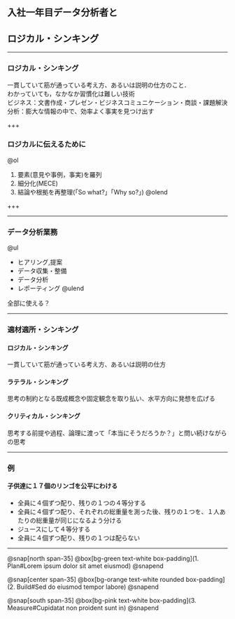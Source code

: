 ## 入社一年目データ分析者と
## ロジカル・シンキング

---

### ロジカル・シンキング
一貫していて筋が通っている考え方、あるいは説明の仕方のこと．  
わかっていても，なかなか習慣化は難しい技術  
ビジネス：文書作成・プレゼン・ビジネスコミュニケーション・商談・課題解決
分析：膨大な情報の中で、効率よく事実を見つけ出す

+++

### ロジカルに伝えるために

@ol
1. 要素(意見や事例，事実)を羅列
2. 細分化(MECE)
3. 結論や根拠を再整理(「So what?」「Why so?」)
@olend

+++

---

### データ分析業務

@ul
- ヒアリング,提案
- データ収集・整備
- データ分析
- レポーティング
@ulend

全部に使える？

---

### 適材適所・シンキング
#### ロジカル・シンキング
一貫していて筋が通っている考え方、あるいは説明の仕方
#### ラテラル・シンキング
思考の制約となる既成概念や固定観念を取り払い、水平方向に発想を広げる
#### クリティカル・シンキング
思考する前提や過程、論理に渡って「本当にそうだろうか？」と問い続けながらの思考

---

### 例
#### 子供達に１７個のリンゴを公平にわける
* 全員に４個ずつ配り、残りの１つの４等分する
* 全員に４個ずつ配り、それぞれの総重量を測った後、残りの１つを、１人あたりの総重量が同じになるよう分ける
* ジュースにして４等分する
* 全員に４個ずつ配り、残りの１つは配らない

---

@snap[north span-35]
@box[bg-green text-white box-padding](1. Plan#Lorem ipsum dolor sit amet eiusmod)
@snapend

@snap[center span-35]
@box[bg-orange text-white rounded box-padding](2. Build#Sed do eiusmod tempor labore)
@snapend

@snap[south span-35]
@box[bg-pink text-white box-padding](3. Measure#Cupidatat non proident sunt in)
@snapend
